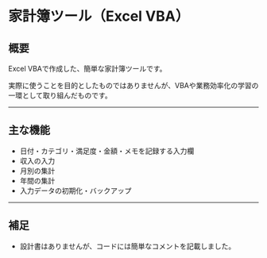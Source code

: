 # 家計簿ツール（Excel VBA）
## 概要
Excel VBAで作成した、簡単な家計簿ツールです。

実際に使うことを目的としたものではありませんが、VBAや業務効率化の学習の一環として取り組んだものです。

---

## 主な機能
- 日付・カテゴリ・満足度・金額・メモを記録する入力欄
- 収入の入力
- 月別の集計
- 年間の集計
- 入力データの初期化・バックアップ

---

## 補足
- 設計書はありませんが、コードには簡単なコメントを記載しました。
